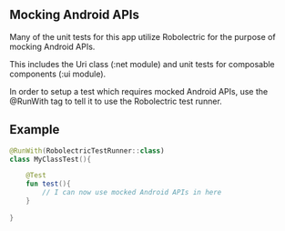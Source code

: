 ## Mocking Android APIs

Many of the unit tests for this app utilize Robolectric for the purpose of mocking Android APIs.

This includes the Uri class (:net module) and unit tests for composable components (:ui module).

In order to setup a test which requires mocked Android APIs, use the @RunWith tag to tell it to use the Robolectric test runner.

## Example

```kotlin
@RunWith(RobolectricTestRunner::class)
class MyClassTest(){

    @Test
    fun test(){
        // I can now use mocked Android APIs in here
    }
    
}
```